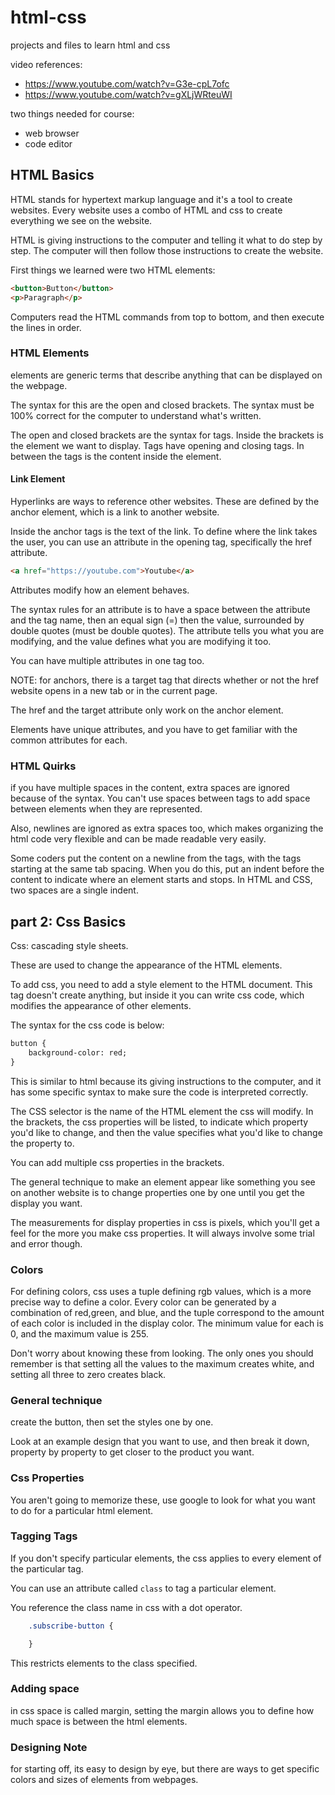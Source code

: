 # html-css
projects and files to learn html and css

video references: 

- https://www.youtube.com/watch?v=G3e-cpL7ofc
- https://www.youtube.com/watch?v=gXLjWRteuWI

two things needed for course:

- web browser
- code editor

## HTML Basics

HTML stands for hypertext markup language and it's a tool to create websites. Every website uses a combo of HTML and css to create everything we see on the website.

HTML is giving instructions to the computer and telling it what to do step by step. The computer will then follow those instructions to create the website.

First things we learned were two HTML elements:

```html
<button>Button</button>
<p>Paragraph</p>
```

Computers read the HTML commands from top to bottom, and then execute the lines in order.

### HTML Elements

elements are generic terms that describe anything that can be displayed on the webpage. 

The syntax for this are the open and closed brackets. The syntax must be 100%  correct for the computer to understand what's written. 

The open and closed brackets are the syntax for tags. Inside the brackets is the element we want to display. Tags have opening and closing tags. In between the tags is the content inside the element.

#### Link Element

Hyperlinks are ways to reference other websites. These are defined by the anchor element, which is a link to another website.

Inside the anchor tags is the text of the link. To define where the link takes the user, you can use an attribute in the opening tag, specifically the href attribute.

```html
<a href="https://youtube.com">Youtube</a>
```

Attributes modify how an element behaves.

The syntax rules for an attribute is to have a space between the attribute and the tag name, then an equal sign (=) then the value, surrounded by double quotes (must be double quotes). The  attribute tells you what you are modifying, and the value defines what you are modifying it too.

You can have multiple attributes in one tag too. 

NOTE: for anchors, there is a target tag that directs whether or not the href website opens in a new tab or in the current page. 

The href and the target attribute only work on the anchor element.

Elements have unique attributes, and you have to get familiar with the common attributes for each.

### HTML Quirks

if you have multiple spaces in the content, extra spaces are ignored because of the syntax. You can't use spaces between tags to add space between elements when they are represented. 

Also, newlines are ignored as extra spaces too, which makes organizing the html code very flexible and can be made readable very easily. 

Some coders put the content on a newline from the tags, with the tags starting at the same tab spacing. When you do this, put an indent before the content to indicate where an element starts and stops. In HTML and CSS, two spaces are a single indent. 

## part 2: Css Basics

Css: cascading style sheets.

These are used to change the appearance of the HTML elements. 

To add css, you need to add a style element to the HTML document. This tag doesn't create anything, but inside it you can write css code, which modifies the appearance of other elements.

The syntax for the css code is below:

```html
button {
    background-color: red;
}
```

This is similar to html because its giving instructions to the computer, and it has some specific syntax to make sure the code is interpreted correctly. 

The CSS selector is the name of the HTML element the css will modify. In the brackets, the css properties will be listed, to indicate which property you'd like to change, and then the value specifies what you'd like to change the property to. 

You can add multiple css properties in the brackets. 

The general technique to make an element appear like something you see on another website is to change properties one by one until you get the display you want. 

The measurements for display properties in css is pixels, which you'll get a feel for the more you make css properties. It will always involve some trial and error though.

### Colors

For defining colors, css uses a tuple defining rgb values, which is a more precise way to define a color. Every color can be generated by a combination of red,green, and blue, and the tuple correspond to the amount of each color is included in the display color. The minimum value for each is 0, and the maximum value is 255. 

Don't worry about knowing these from looking. The only ones you should remember is that setting all the values to the maximum creates white, and setting all three to zero creates black. 

### General technique

create the button, then set the styles one by one. 

Look at an example design that you want to use, and then break it down, property by property to get closer to the product you want. 

### Css Properties

You aren't going to memorize these, use google to look for what you want to do for a particular html element. 


### Tagging Tags

If you don't specify particular elements, the css applies to every element of the particular tag. 

You can use an attribute called `class` to tag a particular element. 

You reference the class name in css with a dot operator.

```css
    .subscribe-button {

    }
```

This restricts elements to the class specified.

### Adding space

in css space is called margin, setting the margin allows you to define how much space is between the html elements.

### Designing Note

for starting off, its easy to design by eye, but there are ways to get specific colors and sizes of elements from webpages.


